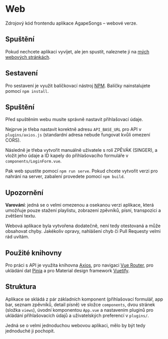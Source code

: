 # Web

Zdrojový kód frontendu aplikace AgapeSongs – webové verze.

## Spuštění

Pokud nechcete aplikaci vyvíjet, ale jen spustit, naleznete ji
na [mých webových stránkách](https://www.kvetinac97.cz/agape/).

## Sestavení

Pro sestavení je využit balíčkovací nástroj [NPM](https://www.npmjs.com).
Balíčky nainstalujete pomocí `npm install`. 

## Spuštění

Před spuštěním webu musíte správně nastavit přihlašovací údaje.

Nejprve je třeba nastavit korektně adresu `API_BASE_URL` pro API v `plugins/axios.js`
(standardní adresa nebude fungovat kvůli omezení CORS).

Následně je třeba vytvořit manuálně uživatele s rolí ZPĚVÁK (SINGER),
a vložit jeho údaje a ID kapely do přihlašovacího formuláře v `components/LoginForm.vue`.

Pak web spustíte pomocí `npm run serve`. Pokud chcete vytvořit verzi pro nahrání na server,
zabalení provedete pomocí `npm build`.

## Upozornění

**Varování**: jedná se o velmi omezenou a osekanou verzi aplikace, která umožňuje
pouze stažení playlistu, zobrazení zpěvníků, písní, transpozici a zvětšení textu.

Webová aplikace byla vytvořena dodatečně, není tedy otestovaná a může obsahovat chyby.
Jakékoliv opravy, nahlášení chyb či Pull Requesty velmi rád uvítám.

## Použité knihovny

Pro práci s API je využita knihovna [Axios](https://axios-http.com), pro navigaci 
[Vue Router](https://router.vuejs.org), pro ukládání dat [Pinia](https://pinia.vuejs.org)
a pro Material design framework [Vuetify](https://vuetifyjs.com/en/).

## Struktura

Aplikace se skládá z pár základních komponent (přihlašovací formulář, app bar, seznam zpěvníků, detail písně)
ve složce `components`, dvou stránek (složka `views`), úvodní komponentou `App.vue`
a nastavením pluginů pro ukládání přihlašovacích údajů a uživatelských preferencí v `plugins/`.

Jedná se o velmi jednoduchou webovou aplikaci, mělo by být tedy jednoduché ji pochopit.
